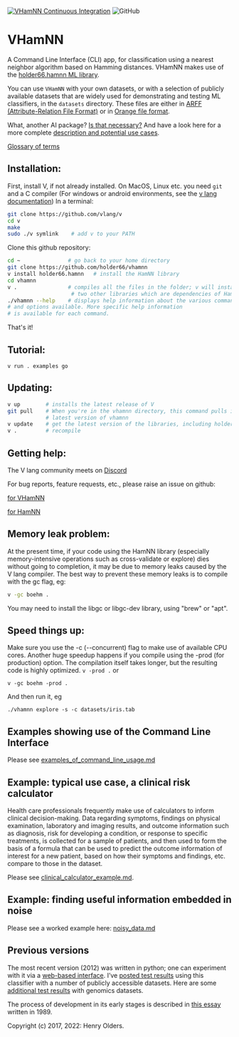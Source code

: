 [![VHamNN Continuous Integration](https://github.com/holder66/VHamNN/actions/workflows/VHamNN%20Continuous%20Integration.yml/badge.svg)](https://github.com/holder66/VHamNN/actions/workflows/VHamNN%20Continuous%20Integration.yml)
![GitHub](https://img.shields.io/github/license/holder66/VHamNN)
# VHamNN
A Command Line Interface (CLI) app, for classification using a nearest neighbor algorithm based on Hamming distances. VHamNN makes use of the [holder66.hamnn ML library](https://github.com/holder66/hamnn).

You can use `VHamNN` with your own datasets, or with a selection of publicly available datasets that are widely used for demonstrating and testing ML classifiers, in the `datasets` directory. These files are either in [ARFF (Attribute-Relation File Format)](https://waikato.github.io/weka-wiki/formats_and_processing/arff_stable/) or in [Orange file format](https://orange3.readthedocs.io/projects/orange-data-mining-library/en/latest/reference/data.io.html).

What, another AI package? [Is that necessary?](https://github.com/holder66/vhamnn/blob/master/AI_for_rest_of_us.md)
And have a look here for a more complete [description and potential use cases](https://github.com/holder66/vhamnn/blob/master/description.md). 

[Glossary of terms](https://github.com/holder66/vhamnn/blob/master/glossary.md)

## Installation:
First, install V, if not already installed. On MacOS, Linux etc. you need `git` and a C compiler (For windows or android environments, see the [v lang documentation](https://github.com/vlang/v/blob/master/doc/docs.md#windows)) In a terminal:
```sh
git clone https://github.com/vlang/v
cd v
make
sudo ./v symlink	# add v to your PATH
```
Clone this github repository:
```sh
cd ~               # go back to your home directory
git clone https://github.com/holder66/vhamnn
v install holder66.hamnn   # install the HamNN library
cd vhamnn
v .                # compiles all the files in the folder; v will install two
                    # two other libraries which are dependencies of HamNN
./vhamnn --help    # displays help information about the various commands
# and options available. More specific help information
# is available for each command.
```
That's it!

## Tutorial:
`v run . examples go`

## Updating:
```sh
v up        # installs the latest release of V
git pull    # When you're in the vhamnn directory, this command pulls in the 
            # latest version of vhamnn
v update    # get the latest version of the libraries, including holder66.hamnn
v .         # recompile
```

## Getting help:
The V lang community meets on [Discord](https://discord.gg/vlang)

For bug reports, feature requests, etc., please raise an issue on github:

[for VHamNN](https://github.com/holder66/vhamnn)

[for HamNN](https://github.com/holder66/hamnn)


## Memory leak problem:

At the present time, if your code using the HamNN library (especially memory-intensive operations such as cross-validate or explore) dies without going to completion, it may be due to memory leaks caused by the V lang compiler. The best way to prevent these memory leaks is to compile with the gc flag, eg:
 ```sh
 v -gc boehm .
 ```
You may need to install the libgc or libgc-dev library, using "brew" or "apt".

## Speed things up:

Make sure you use the -c (--concurrent) flag to make use of available CPU cores.
Another huge speedup happens if you compile using the -prod (for production) option. The compilation itself takes longer, but the resulting code is highly optimized.
`v -prod .` or

`v -gc boehm -prod .`

And then run it, eg 

`./vhamnn explore -s -c datasets/iris.tab`

## Examples showing use of the Command Line Interface
Please see [examples_of_command_line_usage.md](https://github.com/holder66/vhamnn/blob/master/examples_of_command_line_usage.md)

## Example: typical use case, a clinical risk calculator

Health care professionals frequently make use of calculators to inform clinical decision-making. Data regarding symptoms, findings on physical examination, laboratory and imaging results, and outcome information such as diagnosis, risk for developing a condition, or response to specific treatments, is collected for a sample of patients, and then used to form the basis of a formula that can be used to predict the outcome information of interest for a new patient, based on how their symptoms and findings, etc. compare to those in the dataset.

Please see [clinical_calculator_example.md](https://github.com/holder66/vhamnn/blob/master/clinical_calculator_example.md).

## Example: finding useful information embedded in noise

Please see a worked example here: [noisy_data.md](https://github.com/holder66/vhamnn/blob/master/noisy_data.md)




## Previous versions
The most recent version (2012) was written in python; one can experiment with it via a [web-based interface](http://hammingnn.olders.ca). I’ve [posted test results](https://henry.olders.ca/wordpress/?p=613) using this classifier with a number of publicly accessible datasets. Here are some [additional test results](https://henry.olders.ca/wordpress/?p=381) with genomics datasets.

The process of development in its early stages is described in [this essay](https://henry.olders.ca/wordpress/?p=731) written in 1989.



Copyright (c) 2017, 2022: Henry Olders.
